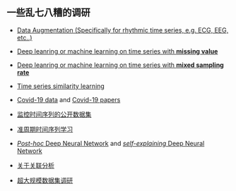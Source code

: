 ## 一些乱七八糟的调研

+ [Data Augmentation (Specifically for rhythmic time series, e.g. ECG, EEG, etc..)](./surveys/dataaug.md)

+ [Deep leanring or machine learning on time series with **missing value**](./surveys/missvalue.md)

+ [Deep leanring or machine learning on time series with **mixed sampling rate**](./surveys/mixrate.md)

+ [Time series similarity learning](./surveys/timesimilar.md)

+ [Covid-19 data](./surveys/cov19_data.md) and [Covid-19 papers](./surveys/cov19_papers.md)

+ [监控时间序列的公开数据集](./surveys/monitoring_ts.md)

+ [准周期时间序列学习](./surveys/QTS.md)

+ [*Post-hoc* Deep Neural Network](./surveys/interpretability.md) and [*self-explaining* Deep Neural Network](./surveys/interpretable_DNN.md)

+ [关于关联分析](./surveys/correlation.md)

+ [超大规模数据集调研](./surveys/extra-large_dataset.md)
